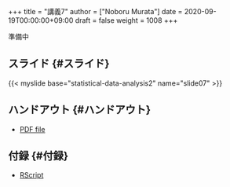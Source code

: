 +++
title = "講義7"
author = ["Noboru Murata"]
date = 2020-09-19T00:00:00+09:00
draft = false
weight = 1008
+++

準備中


## スライド {#スライド}

{{< myslide base="statistical-data-analysis2" name="slide07" >}}


## ハンドアウト {#ハンドアウト}

-   [PDF file](https://noboru-murata.github.io/statistical-data-analysis2/pdfs/slide07.pdf)


## 付録 {#付録}

-   [RScript](https://noboru-murata.github.io/statistical-data-analysis2/code/slide07.R)